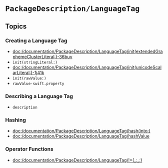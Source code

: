 #  ``PackageDescription/LanguageTag``

## Topics

### Creating a Language Tag

- <doc:/documentation/PackageDescription/LanguageTag/init(extendedGraphemeClusterLiteral:)-36buv>
- ``init(stringLiteral:)``
- <doc:/documentation/PackageDescription/LanguageTag/init(unicodeScalarLiteral:)-1j41k>
- ``init(rawValue:)``
- ``rawValue-swift.property``

### Describing a Language Tag

- ``description``

### Hashing

- <doc:/documentation/PackageDescription/LanguageTag/hash(into:)>
- <doc:/documentation/PackageDescription/LanguageTag/hashValue>

### Operator Functions

- <doc:/documentation/PackageDescription/LanguageTag/!=(_:_:)>
